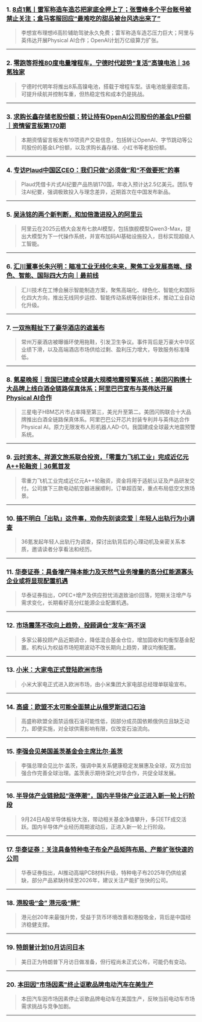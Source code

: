 ### 1. [8点1氪丨雷军称造车造芯把家底全押上了；张雪峰多个平台账号被禁止关注；盒马客服回应“最难吃的甜品被台风选出来了”](https://36kr.com/p/3481372005997701?f=rss)

> 李想宣布理想i6高阶辅助驾驶永久免费；雷军称造车造芯压力巨大；阿里与英伟达开展Physical AI合作；OpenAI计划万亿级算力扩张。

---


### 2. [零跑等将推80度电量增程车，宁德时代趁势“复活”高镍电池｜36氪独家](https://36kr.com/p/3480804506721157?f=rss)

> 宁德时代明年将推出8系高镍电池，搭载于增程车型。该电池能量密度高，可提升续航并控制车重，但热稳定性和成本仍是挑战。

---


### 3. [求购长鑫存储老股份额；转让持有OpenAI公司股份的基金LP份额｜资情留言板第170期](https://36kr.com/p/3480802184223621?f=rss)

> 本期资情留言板发布19项资产交易信息，包括转让OpenAI、字节跳动等公司股份的基金LP份额，以及求购长鑫存储、小红书等老股份额。

---


### 4. [专访Plaud中国区CEO：我们只做“必须做”和“不做要死”的事](https://36kr.com/p/3480790709083017?f=rss)

> Plaud凭借卡片式AI纪要产品热销170国，年收入预计达2.5亿美元。团队专注AI纪要，强调极致投入与理念差异，近期首次在中国发布新品。

---


### 5. [吴泳铭的两个新判断，和加倍激进投入的阿里云](https://36kr.com/p/3480736735845506?f=rss)

> 阿里云在2025云栖大会发布七款AI模型，包括旗舰模型Qwen3-Max，提出大模型为下一代操作系统，并宣布加码AI基础设施投入，目标实现超级人工智能。

---


### 6. [汇川董事长朱兴明：瞄准工业无线化未来，聚焦工业发展高端、绿色、智能、国际四大方向｜最前线](https://36kr.com/p/3480608171367559?f=rss)

> 汇川技术在工博会展示智能制造方案，聚焦高端化、绿色化、智能化和国际化四大方向，推出无线同步运控、智能传动系统等创新技术，推动工业自动化升级。

---


### 7. [一双拖鞋扯下了豪华酒店的遮羞布](https://36kr.com/p/3480547064683649?f=rss)

> 常州万豪酒店被曝循环使用拖鞋，引发卫生争议。事件背后是万豪大中华区业绩下滑，以及高端酒店市场供给过剩、盈利压力增大，导致服务标准降低。

---


### 8. [氪星晚报｜我国已建成全球最大规模地震预警系统；美团闪购携十大品牌上线白酒全链路保真体系；阿里巴巴宣布与英伟达开展Physical AI合作](https://36kr.com/p/3480553400867720?f=rss)

> 三星电子HBM芯片市占率降至第三，美光升至第二。美团闪购联合十大品牌推出白酒全链路保真体系。阿里巴巴公开芯片封装专利并与英伟达合作Physical AI。原力无限发布人形机器人AD-01。我国建成全球最大地震预警系统。

---


### 9. [云时资本、祥源文旅系联合投资，「零重力飞机工业」完成近亿元A++轮融资｜36氪首发](https://36kr.com/p/3480346877762694?f=rss)

> 零重力飞机工业完成近亿元A++轮融资，资金将用于适航认证及产品研发交付。公司旗下三款电动航空器进展顺利，订单超百架，重点布局低空文旅场景。

---


### 10. [搞不明白「出轨」这件事，劝你先别谈恋爱｜年轻人出轨行为小调查](https://36kr.com/p/3480332643425156?f=rss)

> 36氪发起年轻人出轨行为调查，探讨出轨背后的心理动机及亲密关系本质，邀请读者分享看法和经历。

---


### 11. [华泰证券：具备增产降本能力及天然气业务增量的高分红能源寡头企业或将显现配置机遇](https://36kr.com/newsflashes/3481372525304965?f=rss)

> 华泰证券指出，OPEC+增产及供应担忧消退致油价回落，短期关注增产与需求变化，长期看好高分红能源企业配置机遇。

---


### 12. [市场震荡不改向上趋势，投顾调仓“发车”两不误](https://36kr.com/newsflashes/3481372032425097?f=rss)

> 多家公募投顾产品近期调仓，降低混合基金仓位，增加固收和均衡型基金配置。机构认为权益市场短期波动不改长期向上趋势，建议均衡配置。

---


### 13. [小米：大家电正式登陆欧洲市场](https://36kr.com/newsflashes/3481370534780036?f=rss)

> 小米大家电正式进入欧洲市场，由小米集团大家电部总经理单联瑜宣布。

---


### 14. [高盛：欧盟不太可能全面禁止从俄罗斯进口石油](https://36kr.com/newsflashes/3481364001069956?f=rss)

> 高盛称欧盟全面禁运俄石油可能性低，因部分成员国依赖俄供应且缺乏动力。即便实施，对全球供需影响有限，仅改变石油流向。

---


### 15. [李强会见美国盖茨基金会主席比尔·盖茨](https://36kr.com/newsflashes/3481379904904073?f=rss)

> 李强总理会见比尔·盖茨，强调中美关系健康稳定发展惠及全球，双方应加强合作完善全球治理。盖茨表示期待深化对华合作，共促全球发展。

---


### 16. [半导体产业链掀起“涨停潮”，国内半导体产业正进入新一轮上行阶段](https://36kr.com/newsflashes/3481361681996935?f=rss)

> 9月24日A股半导体板块大涨，带动相关基金净值攀升，多只ETF成交活跃。国内半导体产业经历周期波动后，正进入新一轮上行阶段。

---


### 17. [华泰证券：关注具备特种电子布全产品矩阵布局、产能扩张快速的公司](https://36kr.com/newsflashes/3481360876002180?f=rss)

> 华泰证券指出，AI推动高端PCB材料升级，特种电子布2025年仍供给紧缺，部分产品紧缺持续至2026年，建议关注产能扩张快的公司。

---


### 18. [港股吸“金” 港元吸“睛”](https://36kr.com/newsflashes/3481360367590275?f=rss)

> 港元创20年来最强升势，受益于货币环境改善和港股吸金，背后是中国经济稳健支撑。

---


### 19. [特朗普计划10月访问日本](https://36kr.com/newsflashes/3481359989660550?f=rss)

> 美日正为特朗普下月访日做准备，但行程尚未正式公布，可能仍有变动。

---


### 20. [本田因"市场因素"终止讴歌品牌电动汽车在美生产](https://36kr.com/newsflashes/3481359396821893?f=rss)

> 本田汽车因市场因素停止讴歌品牌电动车在美国生产，反映当前电动车市场需求挑战与竞争加剧。

---

